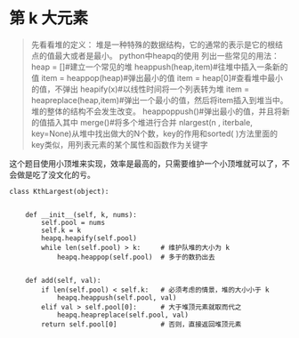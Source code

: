 # 第 k 大元素
> 先看看堆的定义：
堆是一种特殊的数据结构，它的通常的表示是它的根结点的值最大或者是最小。
python中heapq的使用
列出一些常见的用法：heap = []#建立一个常见的堆
heappush(heap,item)#往堆中插入一条新的值
item = heappop(heap)#弹出最小的值
item = heap[0]#查看堆中最小的值，不弹出
heapify(x)#以线性时间将一个列表转为堆
item = heapreplace(heap,item)#弹出一个最小的值，然后将item插入到堆当中。堆的整体的结构不会发生改变。
heappoppush()#弹出最小的值，并且将新的值插入其中
merge()#将多个堆进行合并
nlargest(n , iterbale, key=None)从堆中找出做大的N个数，key的作用和sorted( )方法里面的key类似，用列表元素的某个属性和函数作为关键字
  
这个题目使用小顶堆来实现，效率是最高的，只需要维护一个小顶堆就可以了，不会做是吃了没文化的亏。
```
class KthLargest(object):

    
    def __init__(self, k, nums):
        self.pool = nums
        self.k = k
        heapq.heapify(self.pool)
        while len(self.pool) > k:     # 维护队堆的大小为 k 
            heapq.heappop(self.pool)  # 多于的数扔出去 

            
    def add(self, val):
        if len(self.pool) < self.k:   # 必须考虑的情景，堆的大小小于 k 
            heapq.heappush(self.pool, val)
        elif val > self.pool[0]:      # 大于堆顶元素就取而代之
            heapq.heapreplace(self.pool, val)
        return self.pool[0]           # 否则，直接返回堆顶元素
     
```
